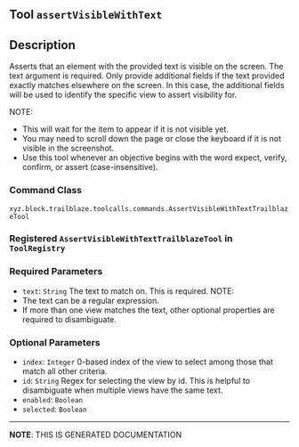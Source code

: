 ## Tool `assertVisibleWithText`

## Description
Asserts that an element with the provided text is visible on the screen. The text argument is required. Only provide additional fields if the text provided exactly matches elsewhere on the screen. In this case, the additional fields will be used to identify the specific view to assert visibility for.

NOTE:
- This will wait for the item to appear if it is not visible yet.
- You may need to scroll down the page or close the keyboard if it is not visible in the screenshot.
- Use this tool whenever an objective begins with the word expect, verify, confirm, or assert (case-insensitive).

### Command Class
`xyz.block.trailblaze.toolcalls.commands.AssertVisibleWithTextTrailblazeTool`

### Registered `AssertVisibleWithTextTrailblazeTool` in `ToolRegistry`
### Required Parameters
- `text`: `String`
  The text to match on. This is required.
NOTE:
- The text can be a regular expression.
- If more than one view matches the text, other optional properties are required to disambiguate.

### Optional Parameters
- `index`: `Integer`
  0-based index of the view to select among those that match all other criteria.
- `id`: `String`
  Regex for selecting the view by id. This is helpful to disambiguate when multiple views have the same text.
- `enabled`: `Boolean`
- `selected`: `Boolean`



<hr/>

**NOTE**: THIS IS GENERATED DOCUMENTATION